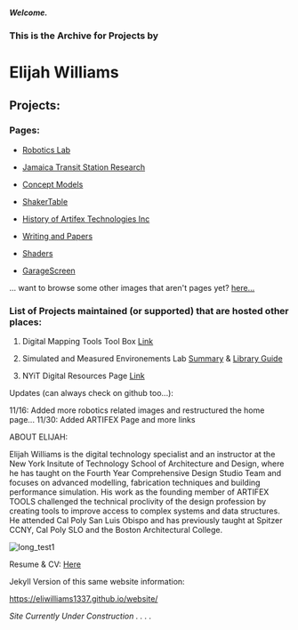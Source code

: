 ##### Welcome.

### This is the Archive for Projects by
# Elijah Williams  

## Projects:

### Pages:

* [Robotics Lab](projects/robots.md)

* [Jamaica Transit Station Research](projects/JamaicaTrainStation.md)

* [Concept Models](projects/ConceptModels.MD)

* [ShakerTable](projects/ShakeTable.md)

* [History of Artifex Technologies Inc](projects/artifexstory.md)

* [Writing and Papers](projects/papers.md)

* [Shaders](projects/shader.md)

* [GarageScreen](projects/garagescreen.md)

... want to browse some other images that aren't pages yet? [here...](projects/images)

### List of Projects maintained (or supported) that are hosted other places:

1. Digital Mapping Tools Tool Box [Link](https://libguides.nyit.edu/digitalmappingtools)

2. Simulated and Measured Environements Lab [Summary](https://github.com/eliwilliams1337/website/blob/main/projects/images/Env_Sim/24.11.%20SaME%20Lab%20Activity%20Summary.pdf) & [Library Guide](https://libguides.nyit.edu/c.php?g=1412365&p=10498257)
  
4. NYiT Digital Resources Page [Link](https://digitalfabricationlab-nyit-soad.github.io/resources/)

Updates (can always check on github too...):

11/16: Added more robotics related images and restructured the home page... 
11/30: Added ARTIFEX Page and more links

ABOUT ELIJAH:

Elijah Williams is the digital technology specialist and an instructor at the New York Insitute of Technology School of Architecture and Design, where he has taught on the Fourth Year Comprehensive Design Studio Team and focuses on advanced modelling, fabrication techniques and building performance simulation. His work as the founding member of ARTIFEX TOOLS challenged the technical proclivity of the design profession by creating tools to improve access to complex systems and data structures. He attended Cal Poly San Luis Obispo and has previously taught at Spitzer CCNY, Cal Poly SLO and the Boston Architectural College.

![long_test1](https://github.com/user-attachments/assets/ba3d0406-d3ec-49f4-90dc-ca5598c66d4f)


[](![PXL_20230420_204952103~3](https://user-images.githubusercontent.com/31259842/234937516-51a12de7-0e0d-42e4-88d8-3313a972be63.jpg)])

Resume & CV: [Here](https://docs.google.com/document/d/1uRs6T1rA4u5POm-zIP_30t6DSd9YI1l-yyA8Fe2yPig/edit?usp=sharing)

Jekyll Version of this same website information:

https://eliwilliams1337.github.io/website/

_Site Currently Under Construction . . . ._

